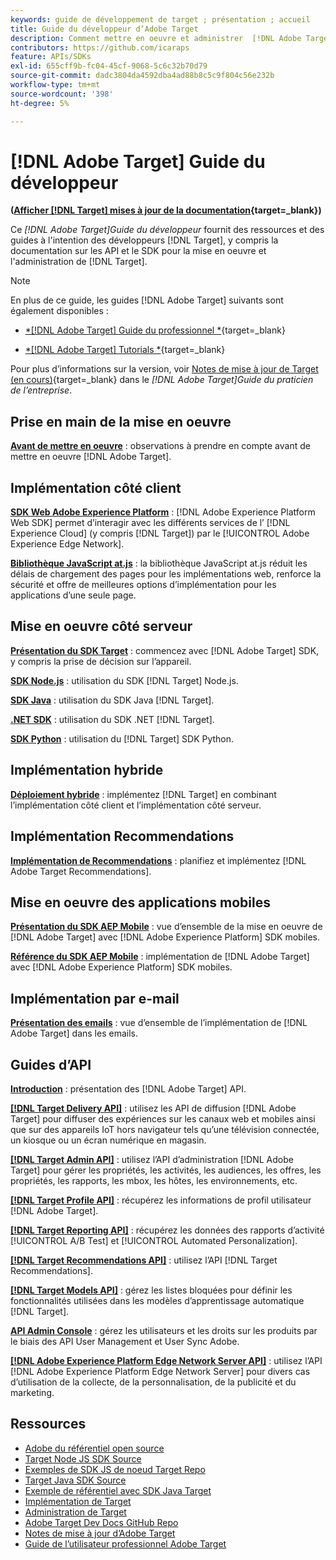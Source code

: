 ```yaml
---
keywords: guide de développement de target ; présentation ; accueil
title: Guide du développeur d’Adobe Target
description: Comment mettre en oeuvre et administrer  [!DNL Adobe Target] et utiliser ses API et SDK ?
contributors: https://github.com/icaraps
feature: APIs/SDKs
exl-id: 655cff9b-fc04-45cf-9068-5c6c32b70d79
source-git-commit: dadc3804da4592dba4ad88b8c5c9f804c56e232b
workflow-type: tm+mt
source-wordcount: '398'
ht-degree: 5%

---
```


# [!DNL Adobe Target] Guide du développeur

**([Afficher [!DNL Target] mises à jour de la documentation](https://experienceleague.adobe.com/docs/target/using/release-notes/doc-change.html){target=_blank})**

Ce *[!DNL Adobe Target]Guide du développeur* fournit des ressources et des guides à l&#39;intention des développeurs [!DNL Target], y compris la documentation sur les API et le SDK pour la mise en oeuvre et l&#39;administration de [!DNL Target].

>[!NOTE]
>
>En plus de ce guide, les guides [!DNL Adobe Target] suivants sont également disponibles :
>
>* [*[!DNL Adobe Target] Guide du professionnel *](https://experienceleague.adobe.com/docs/target/using/target-home.html?lang=fr){target=_blank}
>
>* [*[!DNL Adobe Target] Tutorials *](https://experienceleague.adobe.com/docs/target-learn/tutorials/overview.html?lang=fr){target=_blank}
>
>Pour plus d’informations sur la version, voir [Notes de mise à jour de Target (en cours)](https://experienceleague.adobe.com/docs/target/using/release-notes/release-notes.html){target=_blank} dans le *[!DNL Adobe Target]Guide du praticien de l’entreprise*.

## Prise en main de la mise en oeuvre

**[Avant de mettre en oeuvre](/help/dev/before-implement/considerations-before-you-implement-target.md)** : observations à prendre en compte avant de mettre en oeuvre [!DNL Adobe Target].

## Implémentation côté client

[**SDK Web Adobe Experience Platform**](/help/dev/implement/client-side/aep-web-sdk.md) : [!DNL Adobe Experience Platform Web SDK] permet d’interagir avec les différents services de l’ [!DNL Experience Cloud] (y compris [!DNL Target]) par le [!UICONTROL Adobe Experience Edge Network].

[**Bibliothèque JavaScript at.js**](/help/dev/implement/client-side/overview.md) : la bibliothèque JavaScript at.js réduit les délais de chargement des pages pour les implémentations web, renforce la sécurité et offre de meilleures options d’implémentation pour les applications d’une seule page.

## Mise en oeuvre côté serveur

[**Présentation du SDK Target**](implement/server-side/server-side-overview.md) : commencez avec [!DNL Adobe Target] SDK, y compris la prise de décision sur l’appareil.

[**SDK Node.js**](implement/server-side/node-js/overview.md) : utilisation du SDK [!DNL Target] Node.js.

[**SDK Java**](implement/server-side/java/overview.md) : utilisation du SDK Java [!DNL Target].

[**.NET SDK**](implement/server-side/net/overview.md) : utilisation du SDK .NET [!DNL Target].

[**SDK Python**](implement/server-side/python/overview.md) : utilisation du [!DNL Target] SDK Python.

## Implémentation hybride

[**Déploiement hybride**](implement/hybrid/hybrid-overview.md) : implémentez [!DNL Target] en combinant l’implémentation côté client et l’implémentation côté serveur.

## Implémentation Recommendations

[**Implémentation de Recommendations**](implement/recommendations/recommendations.md) : planifiez et implémentez [!DNL Adobe Target Recommendations].

## Mise en oeuvre des applications mobiles

[**Présentation du SDK AEP Mobile**](implement/mobile/overview.md) : vue d’ensemble de la mise en oeuvre de [!DNL Adobe Target] avec [!DNL Adobe Experience Platform] SDK mobiles.

[**Référence du SDK AEP Mobile**](https://developer.adobe.com/client-sdks/documentation/) : implémentation de [!DNL Adobe Target] avec [!DNL Adobe Experience Platform] SDK mobiles.

## Implémentation par e-mail

[**Présentation des emails**](implement/email/overview.md) : vue d’ensemble de l’implémentation de [!DNL Adobe Target] dans les emails.

## Guides d’API

[**Introduction**](before-administer/target-api-overview.md) : présentation des [!DNL Adobe Target] API.

[**[!DNL Target Delivery API]**](/help/dev/implement/delivery-api/overview.md) : utilisez les API de diffusion [!DNL Adobe Target] pour diffuser des expériences sur les canaux web et mobiles ainsi que sur des appareils IoT hors navigateur tels qu’une télévision connectée, un kiosque ou un écran numérique en magasin.

[**[!DNL Target Admin API]**](administer/admin-api/admin-api-overview-new.md) : utilisez l’API d’administration [!DNL Adobe Target] pour gérer les propriétés, les activités, les audiences, les offres, les propriétés, les rapports, les mbox, les hôtes, les environnements, etc.

[**[!DNL Target Profile API]**](/help/dev/administer/profile-api/profiles-api.md) : récupérez les informations de profil utilisateur [!DNL Adobe Target].

[**[!DNL Target Reporting API]**](https://developer.adobe.com/target/administer/admin-api/#tag/Reports) : récupérez les données des rapports d’activité [!UICONTROL A/B Test] et [!UICONTROL Automated Personalization].

[**[!DNL Target Recommendations API]**](https://developer.adobe.com/target/administer/recommendations-api/) : utilisez l’API [!DNL Target Recommendations].

[**[!DNL Target Models API]**](administer/models-api/models-api-overview.md) : gérez les listes bloquées pour définir les fonctionnalités utilisées dans les modèles d’apprentissage automatique [!DNL Target].

[**API Admin Console**](https://developer.adobe.com/umapi/) : gérez les utilisateurs et les droits sur les produits par le biais des API User Management et User Sync Adobe.

[**[!DNL Adobe Experience Platform Edge Network Server API]**](https://experienceleague.adobe.com/docs/experience-platform/edge-network-server-api/overview.html) : utilisez l’API [!DNL Adobe Experience Platform Edge Network Server] pour divers cas d’utilisation de la collecte, de la personnalisation, de la publicité et du marketing.

## Ressources

* [Adobe du référentiel open source](https://github.com/adobe)
* [Target Node JS SDK Source](https://github.com/adobe/target-nodejs-sdk)
* [Exemples de SDK JS de noeud Target Repo](https://github.com/adobe/target-nodejs-sdk-samples)
* [Target Java SDK Source](https://github.com/adobe/target-java-sdk)
* [ Exemple de référentiel avec SDK Java Target ](https://github.com/adobe/target-java-sdk-samples)
* [Implémentation de Target](./before-implement/prepare-to-implement-target.md)
* [Administration de Target](./before-administer/target-api-overview.md)
* [Adobe Target Dev Docs GitHub Repo](https://github.com/AdobeDocs/target-developers)
* [Notes de mise à jour d’Adobe Target](https://experienceleague.adobe.com/docs/target/using/release-notes/release-notes.html)
* [Guide de l’utilisateur professionnel Adobe Target](https://experienceleague.adobe.com/docs/target/using/target-home.html?lang=fr)

